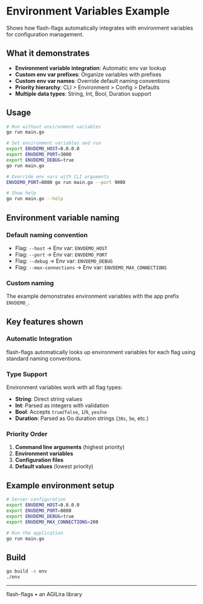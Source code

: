 # Environment Variables Example

Shows how flash-flags automatically integrates with environment variables for configuration management.

## What it demonstrates

- **Environment variable integration**: Automatic env var lookup
- **Custom env var prefixes**: Organize variables with prefixes
- **Custom env var names**: Override default naming conventions  
- **Priority hierarchy**: CLI > Environment > Config > Defaults
- **Multiple data types**: String, Int, Bool, Duration support

## Usage

```bash
# Run without environment variables
go run main.go

# Set environment variables and run
export ENVDEMO_HOST=0.0.0.0
export ENVDEMO_PORT=3000
export ENVDEMO_DEBUG=true
go run main.go

# Override env vars with CLI arguments
ENVDEMO_PORT=8080 go run main.go --port 9000

# Show help
go run main.go --help
```

## Environment variable naming

### Default naming convention
- Flag: `--host` → Env var: `ENVDEMO_HOST`
- Flag: `--port` → Env var: `ENVDEMO_PORT`
- Flag: `--debug` → Env var: `ENVDEMO_DEBUG`
- Flag: `--max-connections` → Env var: `ENVDEMO_MAX_CONNECTIONS`

### Custom naming
The example demonstrates environment variables with the app prefix `ENVDEMO_`.

## Key features shown

### Automatic Integration
flash-flags automatically looks up environment variables for each flag using standard naming conventions.

### Type Support
Environment variables work with all flag types:
- **String**: Direct string values
- **Int**: Parsed as integers with validation
- **Bool**: Accepts `true`/`false`, `1`/`0`, `yes`/`no`
- **Duration**: Parsed as Go duration strings (`30s`, `5m`, etc.)

### Priority Order
1. **Command line arguments** (highest priority)
2. **Environment variables**
3. **Configuration files**
4. **Default values** (lowest priority)

## Example environment setup

```bash
# Server configuration
export ENVDEMO_HOST=0.0.0.0
export ENVDEMO_PORT=8080
export ENVDEMO_DEBUG=true
export ENVDEMO_MAX_CONNECTIONS=200

# Run the application
go run main.go
```

## Build

```bash
go build -o env
./env
```

---

flash-flags • an AGILira library